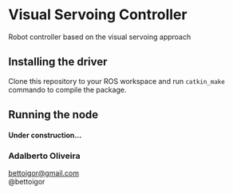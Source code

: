 # Visual Servoing Controller
Robot controller based on the visual servoing approach

## Installing the driver
Clone this repository to your ROS workspace and run ```catkin_make``` commando  to compile the package.


## Running the node
 #### Under construction... 

<!--

This node can be used separated or as parte of other launch file. To run the node, execute 
the following command\:

```
roslaunch usb_cam camera.launch 
```

After perform the configuration, the node can be launch as following:
```
rosrun image_view image_view image:= soybot_model soybot_model.launch
```
and the image can be seen:

![Configurator](/doc/img_2.png)
-->




### Adalberto Oliveira
bettoigor@gmail.com \
@bettoigor
